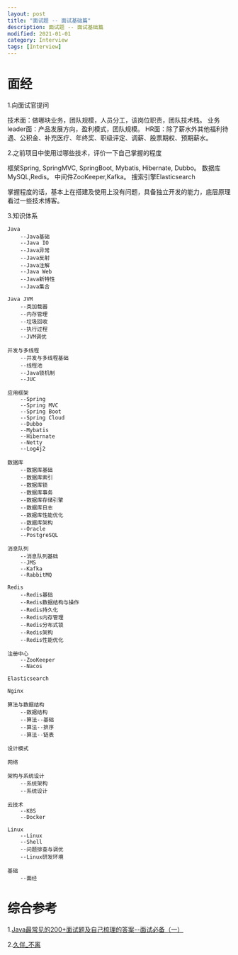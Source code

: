 ```yaml
---
layout: post
title: "面试题 -- 面试基础篇"
description: 面试题 -- 面试基础篇
modified: 2021-01-01
category: Interview
tags: [Interview]
---
```


# 面经

1.向面试官提问

技术面：做哪块业务，团队规模，人员分工，该岗位职责，团队技术栈。
业务leader面：产品发展方向，盈利模式，团队规模。
HR面：除了薪水外其他福利待遇、公积金、补充医疗、年终奖、职级评定、调薪、股票期权、预期薪水。

2.之前项目中使用过哪些技术，评价一下自己掌握的程度
  
框架Spring, SpringMVC, SpringBoot, Mybatis, Hibernate, Dubbo。
数据库MySQL,Redis。
中间件ZooKeeper,Kafka。
搜索引擎Elasticsearch
  
掌握程度的话，基本上在搭建及使用上没有问题，具备独立开发的能力，底层原理看过一些技术博客。

3.知识体系

    Java
        --Java基础
        --Java IO
        --Java异常
        --Java反射
        --Java注解
        --Java Web
        --Java新特性
        --Java集合
    
    Java JVM
        --类加载器
        --内存管理
        --垃圾回收
        --执行过程
        --JVM调优
        
    并发与多线程
        --并发与多线程基础
        --线程池
        --Java锁机制
        --JUC
        
    应用框架
        --Spring
        --Spring MVC
        --Spring Boot
        --Spring Cloud
        --Dubbo
        --Mybatis
        --Hibernate
        --Netty
        --Log4j2
        
    数据库
        --数据库基础
        --数据库索引
        --数据库锁
        --数据库事务
        --数据库存储引擎
        --数据库日志
        --数据库性能优化
        --数据库架构
        --Oracle
        --PostgreSQL
        
    消息队列
        --消息队列基础
        --JMS
        --Kafka
        --RabbitMQ
        
    Redis
        --Redis基础
        --Redis数据结构与操作
        --Redis持久化
        --Redis内存管理
        --Redis分布式锁
        --Redis架构
        --Redis性能优化
        
    注册中心
        --ZooKeeper
        --Nacos

    Elasticsearch
    
    Nginx

    算法与数据结构
        --数据结构
        --算法--基础
        --算法--排序
        --算法--链表
        
    设计模式
    
    网络
        
    架构与系统设计
        --系统架构
        --系统设计
        
    云技术
        --K8S
        --Docker
    
    Linux
        --Linux
        --Shell
        --问题排查与调优
        --Linux研发环境
    
    基础
        --面经
        
# 综合参考

1.[Java最常见的200+面试题及自己梳理的答案--面试必备（一）](https://www.cnblogs.com/cocoxu1992/p/10460251.html)

2.[久伴_不离](https://www.jianshu.com/u/837b81b0eaa9)